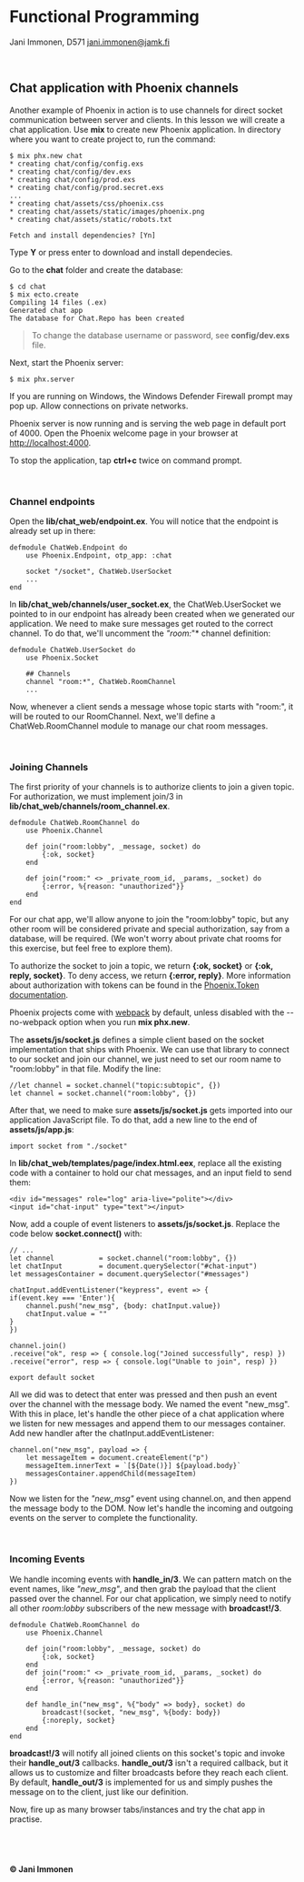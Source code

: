 # **Functional Programming**
Jani Immonen, D571
jani.immonen@jamk.fi


&nbsp;
## **Chat application with Phoenix channels**
Another example of Phoenix in action is to use channels for direct socket communication between server and clients. In this lesson we will create a chat application. Use **mix** to create new Phoenix application. In directory where you want to create project to, run the command:

    $ mix phx.new chat
    * creating chat/config/config.exs
    * creating chat/config/dev.exs
    * creating chat/config/prod.exs
    * creating chat/config/prod.secret.exs
    ...
    * creating chat/assets/css/phoenix.css
    * creating chat/assets/static/images/phoenix.png
    * creating chat/assets/static/robots.txt

    Fetch and install dependencies? [Yn]

Type **Y** or press enter to download and install dependecies.

Go to the **chat** folder and create the database:

    $ cd chat
    $ mix ecto.create
    Compiling 14 files (.ex)
    Generated chat app
    The database for Chat.Repo has been created

> To change the database username or password, see **config/dev.exs** file.

Next, start the Phoenix server:

    $ mix phx.server

If you are running on Windows, the Windows Defender Firewall prompt may pop up. Allow connections on private networks.

Phoenix server is now running and is serving the web page in default port of 4000. Open the Phoenix welcome page in your browser at [http://localhost:4000](http://localhost:4000).

To stop the application, tap **ctrl+c** twice on command prompt.


&nbsp;
### **Channel endpoints**
Open the **lib/chat_web/endpoint.ex**. You will notice that the endpoint is already set up in there:

    defmodule ChatWeb.Endpoint do
        use Phoenix.Endpoint, otp_app: :chat

        socket "/socket", ChatWeb.UserSocket
        ...
    end

In **lib/chat_web/channels/user_socket.ex**, the ChatWeb.UserSocket we pointed to in our endpoint has already been created when we generated our application. We need to make sure messages get routed to the correct channel. To do that, we'll uncomment the *"room:*"* channel definition:

    defmodule ChatWeb.UserSocket do
        use Phoenix.Socket

        ## Channels
        channel "room:*", ChatWeb.RoomChannel
        ...

Now, whenever a client sends a message whose topic starts with "room:", it will be routed to our RoomChannel. Next, we'll define a ChatWeb.RoomChannel module to manage our chat room messages.


&nbsp;
### **Joining Channels**
The first priority of your channels is to authorize clients to join a given topic. For authorization, we must implement join/3 in **lib/chat_web/channels/room_channel.ex**.

    defmodule ChatWeb.RoomChannel do
        use Phoenix.Channel

        def join("room:lobby", _message, socket) do
            {:ok, socket}
        end

        def join("room:" <> _private_room_id, _params, _socket) do
            {:error, %{reason: "unauthorized"}}
        end
    end

For our chat app, we'll allow anyone to join the "room:lobby" topic, but any other room will be considered private and special authorization, say from a database, will be required. (We won't worry about private chat rooms for this exercise, but feel free to explore them).

To authorize the socket to join a topic, we return **{:ok, socket}** or **{:ok, reply, socket}**. To deny access, we return **{:error, reply}**. More information about authorization with tokens can be found in the [Phoenix.Token documentation](https://hexdocs.pm/phoenix/Phoenix.Token.html).

Phoenix projects come with [webpack](https://webpack.js.org/) by default, unless disabled with the --no-webpack option when you run **mix phx.new**.

The **assets/js/socket.js** defines a simple client based on the socket implementation that ships with Phoenix. We can use that library to connect to our socket and join our channel, we just need to set our room name to "room:lobby" in that file. Modify the line:

    //let channel = socket.channel("topic:subtopic", {})
    let channel = socket.channel("room:lobby", {})

After that, we need to make sure **assets/js/socket.js** gets imported into our application JavaScript file. To do that, add a new line to the end of **assets/js/app.js**:

    import socket from "./socket"

In **lib/chat_web/templates/page/index.html.eex**, replace all the existing code with a container to hold our chat messages, and an input field to send them:

    <div id="messages" role="log" aria-live="polite"></div>
    <input id="chat-input" type="text"></input>

Now, add a couple of event listeners to **assets/js/socket.js**. Replace the code below **socket.connect()** with:

    // ...
    let channel           = socket.channel("room:lobby", {})
    let chatInput         = document.querySelector("#chat-input")
    let messagesContainer = document.querySelector("#messages")

    chatInput.addEventListener("keypress", event => {
    if(event.key === 'Enter'){
        channel.push("new_msg", {body: chatInput.value})
        chatInput.value = ""
    }
    })

    channel.join()
    .receive("ok", resp => { console.log("Joined successfully", resp) })
    .receive("error", resp => { console.log("Unable to join", resp) })

    export default socket

All we did was to detect that enter was pressed and then push an event over the channel with the message body. We named the event "new_msg". With this in place, let's handle the other piece of a chat application where we listen for new messages and append them to our messages container. Add new handler after the chatInput.addEventListener:

    channel.on("new_msg", payload => {
        let messageItem = document.createElement("p")
        messageItem.innerText = `[${Date()}] ${payload.body}`
        messagesContainer.appendChild(messageItem)
    })

Now we listen for the *"new_msg"* event using channel.on, and then append the message body to the DOM. Now let's handle the incoming and outgoing events on the server to complete the functionality.


&nbsp;
### **Incoming Events**
We handle incoming events with **handle_in/3**. We can pattern match on the event names, like *"new_msg"*, and then grab the payload that the client passed over the channel. For our chat application, we simply need to notify all other *room:lobby* subscribers of the new message with **broadcast!/3**.

    defmodule ChatWeb.RoomChannel do
        use Phoenix.Channel

        def join("room:lobby", _message, socket) do
            {:ok, socket}
        end
        def join("room:" <> _private_room_id, _params, _socket) do
            {:error, %{reason: "unauthorized"}}
        end

        def handle_in("new_msg", %{"body" => body}, socket) do
            broadcast!(socket, "new_msg", %{body: body})
            {:noreply, socket}
        end
    end

**broadcast!/3** will notify all joined clients on this socket's topic and invoke their **handle_out/3** callbacks. **handle_out/3** isn't a required callback, but it allows us to customize and filter broadcasts before they reach each client. By default, **handle_out/3** is implemented for us and simply pushes the message on to the client, just like our definition.

Now, fire up as many browser tabs/instances and try the chat app in practise.


&nbsp;
----
**© Jani Immonen**

